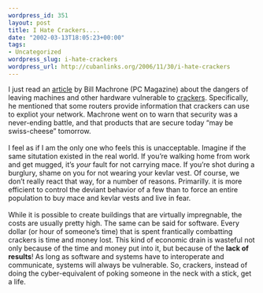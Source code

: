 ```yaml
--- 
wordpress_id: 351
layout: post
title: I Hate Crackers....
date: "2002-03-13T18:05:23+00:00"
tags: 
- Uncategorized
wordpress_slug: i-hate-crackers
wordpress_url: http://cubanlinks.org/2006/11/30/i-hate-crackers
---
```

<p>I just read an <a href="http://www.pcmag.com/article/0,2997,s=1493&#38;a=23170,00.asp">article</a> by Bill Machrone (PC Magazine) about the dangers of leaving machines and other hardware vulnerable to <a href="http://www.tuxedo.org/~esr/jargon/html/entry/cracker.html">crackers</a>.  Specifically, he mentioned that some routers provide information that crackers can use to expliot your network.  Machrone went on to warn that security was a never-ending battle, and that products that are secure today &#8220;may be swiss-cheese&#8221; tomorrow.
<br/><br/>
I feel as if I am the only one who feels this is unacceptable.  Imagine if the same situtation existed in the real world.  If you&#8217;re walking home from work and get mugged, it&#8217;s <i>your</i> fault for not carrying mace.  If you&#8217;re shot during a burglury, shame on you for not wearing your kevlar vest.  Of course, we don&#8217;t really react that way, for a number of reasons.  Primarilly. it is more efficient to control the deviant behavior of a few than to force an entire population to buy mace and kevlar vests and live in fear.
<br/><br/>
While it is possible to create buildings that are virtually impregnable, the costs are usually pretty high.  The same can be said for software.  Every dollar (or hour of someone&#8217;s time) that is spent frantically combatting crackers is time and money lost.  This kind of economic drain is wasteful not only because of the time and money put into it, but because of the <b>lack of results</b>!  As long as software and systems have to interoperate and communicate, systems will always be vulnerable.  So, crackers, instead of doing the cyber-equivalent of poking someone in the neck with a stick, get a life.</p>

